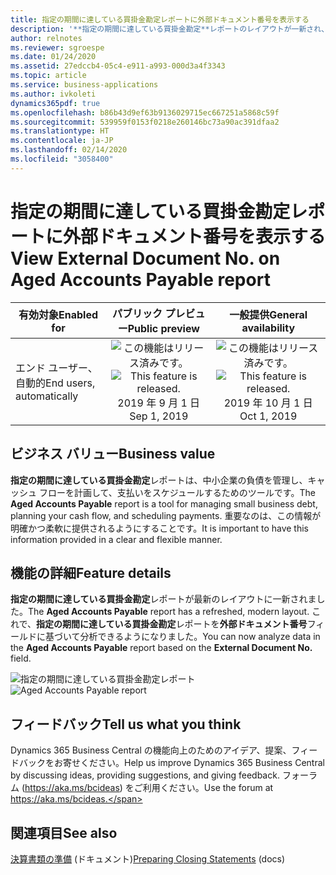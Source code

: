 ```yaml
---
title: 指定の期間に達している買掛金勘定レポートに外部ドキュメント番号を表示する
description: '**指定の期間に達している買掛金勘定**レポートのレイアウトが一新され、**外部ドキュメント番号**フィールドが追加されました'
author: relnotes
ms.reviewer: sgroespe
ms.date: 01/24/2020
ms.assetid: 27edccb4-05c4-e911-a993-000d3a4f3343
ms.topic: article
ms.service: business-applications
ms.author: ivkoleti
dynamics365pdf: true
ms.openlocfilehash: b86b43d9ef63b9136029715ec667251a5868c59f
ms.sourcegitcommit: 539959f0153f0218e260146bc73a90ac391dfaa2
ms.translationtype: HT
ms.contentlocale: ja-JP
ms.lasthandoff: 02/14/2020
ms.locfileid: "3058400"
---
```

# <a name="view-external-document-no-on-aged-accounts-payable-report"></a><span data-ttu-id="42bbe-103">指定の期間に達している買掛金勘定レポートに外部ドキュメント番号を表示する</span><span class="sxs-lookup"><span data-stu-id="42bbe-103">View External Document No. on Aged Accounts Payable report</span></span>


| <span data-ttu-id="42bbe-104">有効対象</span><span class="sxs-lookup"><span data-stu-id="42bbe-104">Enabled for</span></span>    |  <span data-ttu-id="42bbe-105">パブリック プレビュー</span><span class="sxs-lookup"><span data-stu-id="42bbe-105">Public preview</span></span> | <span data-ttu-id="42bbe-106">一般提供</span><span class="sxs-lookup"><span data-stu-id="42bbe-106">General availability</span></span> | 
| ---------- | :----------: |:----------: |
|<span data-ttu-id="42bbe-107">エンド ユーザー、自動的</span><span class="sxs-lookup"><span data-stu-id="42bbe-107">End users, automatically</span></span>|<span data-ttu-id="42bbe-108">![この機能はリリース済みです。](/dynamics365-release-plan/media/green-checkmark.png "この機能はリリース済みです。")</span><span class="sxs-lookup"><span data-stu-id="42bbe-108">![This feature is released.](/dynamics365-release-plan/media/green-checkmark.png "This feature is released.")</span></span> <span data-ttu-id="42bbe-109">2019 年 9 月 1 日</span><span class="sxs-lookup"><span data-stu-id="42bbe-109">Sep 1, 2019</span></span>| <span data-ttu-id="42bbe-110">![この機能はリリース済みです。](/dynamics365-release-plan/media/green-checkmark.png "この機能はリリース済みです。")</span><span class="sxs-lookup"><span data-stu-id="42bbe-110">![This feature is released.](/dynamics365-release-plan/media/green-checkmark.png "This feature is released.")</span></span> <span data-ttu-id="42bbe-111">2019 年 10 月 1 日</span><span class="sxs-lookup"><span data-stu-id="42bbe-111">Oct 1, 2019</span></span>|


## <a name="business-value"></a><span data-ttu-id="42bbe-112">ビジネス バリュー</span><span class="sxs-lookup"><span data-stu-id="42bbe-112">Business value</span></span>
<!-- bv start -->
<span data-ttu-id="42bbe-113">**指定の期間に達している買掛金勘定**レポートは、中小企業の負債を管理し、キャッシュ フローを計画して、支払いをスケジュールするためのツールです。</span><span class="sxs-lookup"><span data-stu-id="42bbe-113">The **Aged Accounts Payable** report is a tool for managing small business debt, planning your cash flow, and scheduling payments.</span></span> <span data-ttu-id="42bbe-114">重要なのは、この情報が明確かつ柔軟に提供されるようにすることです。</span><span class="sxs-lookup"><span data-stu-id="42bbe-114">It is important to have this information provided in a clear and flexible manner.</span></span>
<!-- bv end -->



## <a name="feature-details"></a><span data-ttu-id="42bbe-115">機能の詳細</span><span class="sxs-lookup"><span data-stu-id="42bbe-115">Feature details</span></span>
<!--feature detail start -->
<span data-ttu-id="42bbe-116">**指定の期間に達している買掛金勘定**レポートが最新のレイアウトに一新されました。</span><span class="sxs-lookup"><span data-stu-id="42bbe-116">The **Aged Accounts Payable** report has a refreshed, modern layout.</span></span> <span data-ttu-id="42bbe-117">これで、**指定の期間に達している買掛金勘定**レポートを**外部ドキュメント番号**フィールドに基づいて分析できるようになりました。</span><span class="sxs-lookup"><span data-stu-id="42bbe-117">You can now analyze data in the **Aged Accounts Payable** report based on the **External Document No.** field.</span></span>
<!--feature detail end -->

<span data-ttu-id="42bbe-118">![指定の期間に達している買掛金勘定レポート](media/aged-account-payable.png "指定の期間に達している買掛金勘定レポート")</span><span class="sxs-lookup"><span data-stu-id="42bbe-118">![Aged Accounts Payable report](media/aged-account-payable.png "Aged Accounts Payable report")</span></span>
<!-- Picture 1 -->





## <a name="tell-us-what-you-think"></a><span data-ttu-id="42bbe-119">フィードバック</span><span class="sxs-lookup"><span data-stu-id="42bbe-119">Tell us what you think</span></span>
<span data-ttu-id="42bbe-120">Dynamics 365 Business Central の機能向上のためのアイデア、提案、フィードバックをお寄せください。</span><span class="sxs-lookup"><span data-stu-id="42bbe-120">Help us improve Dynamics 365 Business Central by discussing ideas, providing suggestions, and giving feedback.</span></span> <span data-ttu-id="42bbe-121">フォーラム (https://aka.ms/bcideas) をご利用ください。</span><span class="sxs-lookup"><span data-stu-id="42bbe-121">Use the forum at https://aka.ms/bcideas.</span></span>




## <a name="see-also"></a><span data-ttu-id="42bbe-122">関連項目</span><span class="sxs-lookup"><span data-stu-id="42bbe-122">See also</span></span>

<span data-ttu-id="42bbe-123">[決算書類の準備](https://docs.microsoft.com/dynamics365/business-central/year-prepare-close-statement) (ドキュメント)</span><span class="sxs-lookup"><span data-stu-id="42bbe-123">[Preparing Closing Statements](https://docs.microsoft.com/dynamics365/business-central/year-prepare-close-statement) (docs)</span></span>
